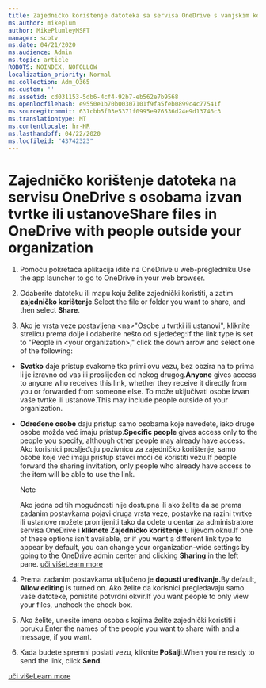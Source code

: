 ```yaml
---
title: Zajedničko korištenje datoteka sa servisa OneDrive s vanjskim korisnicima
ms.author: mikeplum
author: MikePlumleyMSFT
manager: scotv
ms.date: 04/21/2020
ms.audience: Admin
ms.topic: article
ROBOTS: NOINDEX, NOFOLLOW
localization_priority: Normal
ms.collection: Adm_O365
ms.custom: ''
ms.assetid: cd031153-5db6-4cf4-92b7-eb562e7b9568
ms.openlocfilehash: e9550e1b70b00307101f9fa5feb0899c4c77541f
ms.sourcegitcommit: 631cbb5f03e5371f0995e976536d24e9d13746c3
ms.translationtype: MT
ms.contentlocale: hr-HR
ms.lasthandoff: 04/22/2020
ms.locfileid: "43742323"
---
```

# <a name="share-files-in-onedrive-with-people-outside-your-organization"></a><span data-ttu-id="03bd4-102">Zajedničko korištenje datoteka na servisu OneDrive s osobama izvan tvrtke ili ustanove</span><span class="sxs-lookup"><span data-stu-id="03bd4-102">Share files in OneDrive with people outside your organization</span></span>

1. <span data-ttu-id="03bd4-103">Pomoću pokretača aplikacija idite na OneDrive u web-pregledniku.</span><span class="sxs-lookup"><span data-stu-id="03bd4-103">Use the app launcher to go to OneDrive in your web browser.</span></span> 
    
2. <span data-ttu-id="03bd4-104">Odaberite datoteku ili mapu koju želite zajednički koristiti, a zatim **zajedničko korištenje**.</span><span class="sxs-lookup"><span data-stu-id="03bd4-104">Select the file or folder you want to share, and then select **Share**.</span></span> 
    
3. <span data-ttu-id="03bd4-105">Ako je vrsta veze postavljena \<na\>"Osobe u tvrtki ili ustanovi", kliknite strelicu prema dolje i odaberite nešto od sljedećeg:</span><span class="sxs-lookup"><span data-stu-id="03bd4-105">If the link type is set to "People in \<your organization\>," click the down arrow and select one of the following:</span></span> 
    
  - <span data-ttu-id="03bd4-106">**Svatko** daje pristup svakome tko primi ovu vezu, bez obzira na to prima li je izravno od vas ili proslijeđen od nekog drugog.</span><span class="sxs-lookup"><span data-stu-id="03bd4-106">**Anyone** gives access to anyone who receives this link, whether they receive it directly from you or forwarded from someone else.</span></span> <span data-ttu-id="03bd4-107">To može uključivati osobe izvan vaše tvrtke ili ustanove.</span><span class="sxs-lookup"><span data-stu-id="03bd4-107">This may include people outside of your organization.</span></span> 
    
  - <span data-ttu-id="03bd4-108">**Određene osobe** daju pristup samo osobama koje navedete, iako druge osobe možda već imaju pristup.</span><span class="sxs-lookup"><span data-stu-id="03bd4-108">**Specific people** gives access only to the people you specify, although other people may already have access.</span></span> <span data-ttu-id="03bd4-109">Ako korisnici prosljeđuju pozivnicu za zajedničko korištenje, samo osobe koje već imaju pristup stavci moći će koristiti vezu.</span><span class="sxs-lookup"><span data-stu-id="03bd4-109">If people forward the sharing invitation, only people who already have access to the item will be able to use the link.</span></span> 
    
    > [!NOTE]
    > <span data-ttu-id="03bd4-110">Ako jedna od tih mogućnosti nije dostupna ili ako želite da se prema zadanim postavkama pojavi druga vrsta veze, postavke na razini tvrtke ili ustanove možete promijeniti tako da odete u centar za administratore servisa OneDrive i **kliknete Zajedničko korištenje** u lijevom oknu.</span><span class="sxs-lookup"><span data-stu-id="03bd4-110">If one of these options isn't available, or if you want a different link type to appear by default, you can change your organization-wide settings by going to the OneDrive admin center and clicking **Sharing** in the left pane.</span></span> [<span data-ttu-id="03bd4-111">uči više</span><span class="sxs-lookup"><span data-stu-id="03bd4-111">Learn more</span></span>](https://go.microsoft.com/fwlink/?linkid=871961)
  
4. <span data-ttu-id="03bd4-112">Prema zadanim postavkama uključeno je **dopusti uređivanje.**</span><span class="sxs-lookup"><span data-stu-id="03bd4-112">By default, **Allow editing** is turned on.</span></span> <span data-ttu-id="03bd4-113">Ako želite da korisnici pregledavaju samo vaše datoteke, poništite potvrdni okvir.</span><span class="sxs-lookup"><span data-stu-id="03bd4-113">If you want people to only view your files, uncheck the check box.</span></span> 
    
5. <span data-ttu-id="03bd4-114">Ako želite, unesite imena osoba s kojima želite zajednički koristiti i poruku.</span><span class="sxs-lookup"><span data-stu-id="03bd4-114">Enter the names of the people you want to share with and a message, if you want.</span></span>
    
6. <span data-ttu-id="03bd4-115">Kada budete spremni poslati vezu, kliknite **Pošalji**.</span><span class="sxs-lookup"><span data-stu-id="03bd4-115">When you're ready to send the link, click **Send**.</span></span> 
    
[<span data-ttu-id="03bd4-116">uči više</span><span class="sxs-lookup"><span data-stu-id="03bd4-116">Learn more</span></span>](https://go.microsoft.com/fwlink/?linkid=871861)
  

